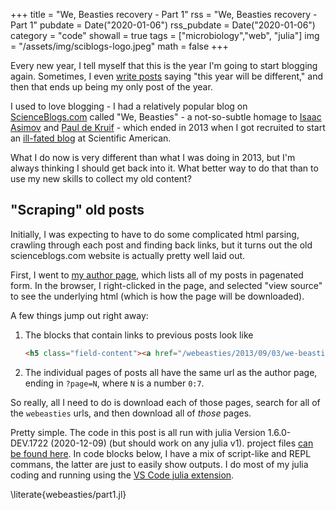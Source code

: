 +++
title = "We, Beasties recovery - Part 1"
rss = "We, Beasties recovery - Part 1"
pubdate = Date("2020-01-06")
rss_pubdate = Date("2020-01-06")
category = "code"
showall = true
tags = ["microbiology","web", "julia"]
img = "/assets/img/sciblogs-logo.jpeg"
math = false
+++

Every new year, I tell myself that this is the year I'm going to start blogging again.
Sometimes, I even [write posts](/posts/2017/back-on-the-horse.md)
saying "this year will be different,"
and then that ends up being my only post of the year.

I used to love blogging - I had a relatively popular blog on [ScienceBlogs.com](https://scienceblogs.com/webeasties)
called "We, Beasties" - a not-so-subtle homage to [Isaac Asimov](https://en.wikipedia.org/wiki/I,_Robot)
and [Paul de Kruif](https://www.indiebound.org/book/9780156027779) -
which ended in 2013 when I got recruited to start
an [ill-fated blog](https://blogs.scientificamerican.com/food-matters/)
at Scientific American.

What I do now is very different than what I was doing in 2013,
but I'm always thinking I should get back into it.
What better way to do that than to use my new skills to collect my old content?

## "Scraping" old posts

Initially, I was expecting to have to do some complicated html parsing,
crawling through each post and finding back links,
but it turns out the old scienceblogs.com website is actually
pretty well laid out.

First, I went to [my author page](https://scienceblogs.com/author/kbonham),
which lists all of my posts in pagenated form.
In the browser, I right-clicked in the page, and selected "view source"
to see the underlying html (which is how the page will be downloaded).

A few things jump out right away:

1. The blocks that contain links to previous posts look like
   
   ```html
   <h5 class="field-content"><a href="/webeasties/2013/09/03/we-beasties-sproulates" hreflang="und">We, Beasties Sporulates</a></h5>
   ```

2. The individual pages of posts all have the same url as the author page,
   ending in `?page=N`, where `N` is a number `0:7`.

So really, all I need to do is download each of those pages,
search for all of the `webeasties` urls,
and then download all of _those_ pages.

Pretty simple. The code in this post is all run
with julia Version 1.6.0-DEV.1722 (2020-12-09) (but should work on any julia v1).
project files [can be found here](content/juliaprojects/webscrape/).
In code blocks below, I have a mix of script-like and REPL commans,
the latter are just to easily show outputs.
I do most of my julia coding and running using the [VS Code julia extension](https://www.julia-vscode.org/).

\literate{webeasties/part1.jl}